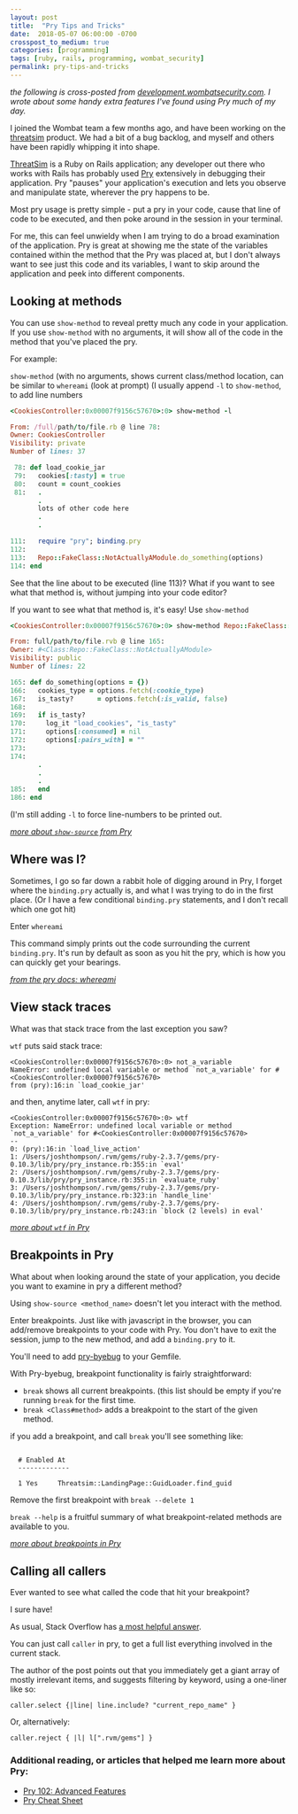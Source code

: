```yaml
---
layout: post
title:  "Pry Tips and Tricks"
date:  2018-05-07 06:00:00 -0700
crosspost_to_medium: true
categories: [programming]
tags: [ruby, rails, programming, wombat_security]
permalink: pry-tips-and-tricks
---
```


_the following is cross-posted from [development.wombatsecurity.com](http://development.wombatsecurity.com/development/2018/05/04/pry-tips-tricks/). I wrote about some handy extra features I've found using Pry much of my day._

I joined the Wombat team a few months ago, and have been working on the [threatsim](https://www.wombatsecurity.com/products/threatsim-how-it-works) product. We had a bit of a bug backlog, and myself and others have been rapidly whipping it into shape.

[ThreatSim](https://www.wombatsecurity.com/products/threatsim-how-it-works) is a Ruby on Rails application; any developer out there who works with Rails has probably used [Pry](https://github.com/pry/pry) extensively in debugging their application. Pry "pauses" your application's execution and lets you observe and manipulate state, wherever the pry happens to be.

Most pry usage is pretty simple - put a pry in your code, cause that line of code to be executed, and then poke around in the session in your terminal.

For me, this can feel unwieldy when I am trying to do a broad examination of the application. Pry is great at showing me the state of the variables contained within the method that the Pry was placed at, but I don't always want to see just this code and its variables, I want to skip around the application and peek into different components.


## Looking at methods

You can use `show-method` to reveal pretty much any code in your application. If you use `show-method` with no arguments, it will show all of the code in the method that you've placed the pry.

For example:

`show-method` (with no arguments, shows current class/method location, can be similar to `whereami` (look at prompt) (I usually append `-l` to `show-method`, to add line numbers

<!--more-->

```ruby
<CookiesController:0x00007f9156c57670>:0> show-method -l

From: /full/path/to/file.rb @ line 78:
Owner: CookiesController
Visibility: private
Number of lines: 37

 78: def load_cookie_jar
 79:   cookies[:tasty] = true
 80:   count = count_cookies
 81:   .
       .
       lots of other code here
       .
       .

111:   require "pry"; binding.pry
112:
113:   Repo::FakeClass::NotActuallyAModule.do_something(options)
114: end
```

See that the line about to be executed (line 113)? What if you want to see what that method is, without jumping into your code editor?


If you want to see what that method is, it's easy! Use `show-method`

```ruby
<CookiesController:0x00007f9156c57670>:0> show-method Repo::FakeClass::NotActuallyAModule.do_something -l

From: full/path/to/file.rvb @ line 165:
Owner: #<Class:Repo::FakeClass::NotActuallyAModule>
Visibility: public
Number of lines: 22

165: def do_something(options = {})
166:   cookies_type = options.fetch(:cookie_type)
167:   is_tasty?      = options.fetch(:is_valid, false)
168:
169:   if is_tasty?
170:     log_it "load_cookies", "is_tasty"
171:     options[:consumed] = nil
172:     options[:pairs_with] = ""
173:
174:     
       .
       .
       .
185:   end
186: end
```

(I'm still adding `-l` to force line-numbers to be printed out.

_[more about `show-source` from Pry](https://github.com/pry/pry#code-browsing)_

## Where was I?

Sometimes, I go so far down a rabbit hole of digging around in Pry, I forget where the `binding.pry` actually is, and what I was trying to do in the first place. (Or I have a few conditional `binding.pry` statements, and I don't recall which one got hit)

Enter `whereami`

This command simply prints out the code surrounding the current `binding.pry`. It's run by default as soon as you hit the pry, which is how you can quickly get your bearings.

_[from the pry docs: whereami](https://github.com/pry/pry/wiki/Runtime-invocation#Whereami)_

## View stack traces

What was that stack trace from the last exception you saw?

`wtf` puts said stack trace:

```shell
<CookiesController:0x00007f9156c57670>:0> not_a_variable
NameError: undefined local variable or method `not_a_variable' for #<CookiesController:0x00007f9156c57670>
from (pry):16:in `load_cookie_jar'
```

and then, anytime later, call `wtf` in pry:

```shell
<CookiesController:0x00007f9156c57670>:0> wtf
Exception: NameError: undefined local variable or method `not_a_variable' for #<CookiesController:0x00007f9156c57670>
--
0: (pry):16:in `load_live_action'
1: /Users/joshthompson/.rvm/gems/ruby-2.3.7/gems/pry-0.10.3/lib/pry/pry_instance.rb:355:in `eval'
2: /Users/joshthompson/.rvm/gems/ruby-2.3.7/gems/pry-0.10.3/lib/pry/pry_instance.rb:355:in `evaluate_ruby'
3: /Users/joshthompson/.rvm/gems/ruby-2.3.7/gems/pry-0.10.3/lib/pry/pry_instance.rb:323:in `handle_line'
4: /Users/joshthompson/.rvm/gems/ruby-2.3.7/gems/pry-0.10.3/lib/pry/pry_instance.rb:243:in `block (2 levels) in eval'
```

_[more about `wtf` in Pry](https://github.com/pry/pry/wiki/Exceptions#wtf)_

## Breakpoints in Pry

What about when looking around the state of your application, you decide you want to examine in pry a different method?

Using `show-source <method_name>` doesn't let you interact with the method.

Enter breakpoints. Just like with javascript in the browser, you can add/remove breakpoints to your code with Pry. You don't have to exit the session, jump to the new method, and add a `binding.pry` to it.

You'll need to add [pry-byebug](https://github.com/deivid-rodriguez/pry-byebug) to your Gemfile.

With Pry-byebug, breakpoint functionality is fairly straightforward:

- `break` shows all current breakpoints. (this list should be empty if you're running `break` for the first time.
- `break <Class#method>` adds a breakpoint to the start of the given method.

if you add a breakpoint, and call `break` you'll see something like:

```shell

  # Enabled At
  -------------

  1 Yes     Threatsim::LandingPage::GuidLoader.find_guid
```

Remove the first breakpoint with `break --delete 1`

`break --help` is a fruitful summary of what breakpoint-related methods are available to you.

_[more about breakpoints in Pry](https://github.com/deivid-rodriguez/pry-byebug#breakpoints)_



## Calling all callers

Ever wanted to see what called the code that hit your breakpoint?

I sure have!

As usual, Stack Overflow has [a most helpful answer](https://stackoverflow.com/a/21620257/3210178).

You can just call `caller` in pry, to get a full list everything involved in the current stack.

The author of the post points out that you immediately get a giant array of mostly irrelevant items, and suggests filtering by keyword, using a one-liner like so:

`caller.select {|line| line.include? "current_repo_name" }`

Or, alternatively:

`caller.reject { |l| l[".rvm/gems"] }`




### Additional reading, or articles that helped me learn more about Pry:

- [Pry 102: Advanced Features](http://jonathan-jackson.net/2012/05/03/pry-session-102)
- [Pry Cheat Sheet](https://gist.github.com/lfender6445/9919357)
